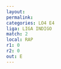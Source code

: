 ```yaml
---
layout: 
permalink: 
categories: LO4 E4
liga: LIGA INDIGO
match: 2
local: RAP
r1: 0
r2: 0
out: E
---
```

